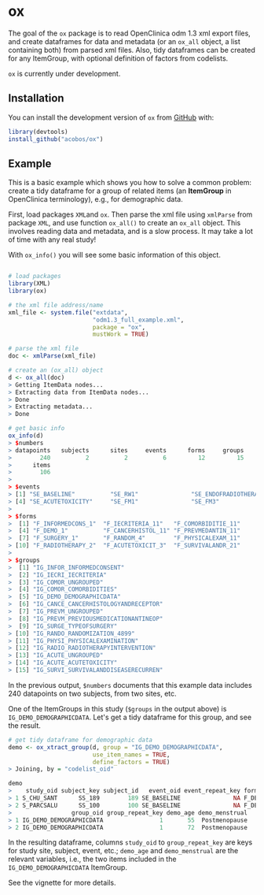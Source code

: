
<!-- README.md is generated from README.Rmd. Please edit that file -->
ox
==

The goal of the `ox` package is to read OpenClinica odm 1.3 xml export files, and create dataframes for data and metadata (or an `ox_all` object, a list containing both) from parsed xml files. Also, tidy dataframes can be created for any ItemGroup, with optional definition of factors from codelists.

`ox` is currently under development.

Installation
------------

You can install the development version of `ox` from [GitHub](https://github.com/acobos/ox) with:

``` r
library(devtools)
install_github("acobos/ox")
```

Example
-------

This is a basic example which shows you how to solve a common problem: create a tidy dataframe for a group of related items (an **ItemGroup** in OpenClinica terminology), e.g., for demographic data.

First, load packages `XML`and `ox`. Then parse the xml file using `xmlParse` from package `XML`, and use function `ox_all()` to create an `ox_all` object. This involves reading data and metadata, and is a slow process. It may take a lot of time with any real study!

With `ox_info()` you will see some basic information of this object.

``` r

# load packages 
library(XML)
library(ox)

# the xml file address/name
xml_file <- system.file("extdata",
                        "odm1.3_full_example.xml",
                        package = "ox",
                        mustWork = TRUE)

# parse the xml file
doc <- xmlParse(xml_file) 

# create an (ox_all) object 
d <- ox_all(doc)
> Getting ItemData nodes...
> Extracting data from ItemData nodes...
> Done
> Extracting metadata...
> Done

# get basic info
ox_info(d)
> $numbers
> datapoints   subjects      sites     events      forms     groups 
>        240          2          2          6         12         15 
>      items 
>        106 
> 
> $events
> [1] "SE_BASELINE"          "SE_RW1"               "SE_ENDOFRADIOTHERAPY"
> [4] "SE_ACUTETOXICITY"     "SE_FM1"               "SE_FM3"              
> 
> $forms
>  [1] "F_INFORMEDCONS_1"  "F_IECRITERIA_11"   "F_COMORBIDITIE_11"
>  [4] "F_DEMO_1"          "F_CANCERHISTOL_11" "F_PREVMEDANTIN_11"
>  [7] "F_SURGERY_1"       "F_RANDOM_4"        "F_PHYSICALEXAM_11"
> [10] "F_RADIOTHERAPY_2"  "F_ACUTETOXICIT_3"  "F_SURVIVALANDR_21"
> 
> $groups
>  [1] "IG_INFOR_INFORMEDCONSENT"           
>  [2] "IG_IECRI_IECRITERIA"                
>  [3] "IG_COMOR_UNGROUPED"                 
>  [4] "IG_COMOR_COMORBIDITIES"             
>  [5] "IG_DEMO_DEMOGRAPHICDATA"            
>  [6] "IG_CANCE_CANCERHISTOLOGYANDRECEPTOR"
>  [7] "IG_PREVM_UNGROUPED"                 
>  [8] "IG_PREVM_PREVIOUSMEDICATIONANTINEOP"
>  [9] "IG_SURGE_TYPEOFSURGERY"             
> [10] "IG_RANDO_RANDOMIZATION_4899"        
> [11] "IG_PHYSI_PHYSICALEXAMINATION"       
> [12] "IG_RADIO_RADIOTHERAPYINTERVENTION"  
> [13] "IG_ACUTE_UNGROUPED"                 
> [14] "IG_ACUTE_ACUTETOXICITY"             
> [15] "IG_SURVI_SURVIVALANDDISEASERECURREN"
```

In the previous output, `$numbers` documents that this example data includes 240 datapoints on two subjects, from two sites, etc.

One of the ItemGroups in this study (`$groups` in the output above) is `IG_DEMO_DEMOGRAPHICDATA`. Let's get a tidy dataframe for this group, and see the result.

``` r
# get tidy dataframe for demographic data
demo <- ox_xtract_group(d, group = "IG_DEMO_DEMOGRAPHICDATA",
                        use_item_names = TRUE,
                        define_factors = TRUE)
> Joining, by = "codelist_oid"

demo
>    study_oid subject_key subject_id   event_oid event_repeat_key form_oid
> 1 S_CHU_SANT      SS_189        189 SE_BASELINE               NA F_DEMO_1
> 2 S_PARCSALU      SS_100        100 SE_BASELINE               NA F_DEMO_1
>                 group_oid group_repeat_key demo_age demo_menstrual
> 1 IG_DEMO_DEMOGRAPHICDATA                1       55  Postmenopause
> 2 IG_DEMO_DEMOGRAPHICDATA                1       72  Postmenopause
```

In the resulting dataframe, columns `study_oid` to `group_repeat_key` are keys for study site, subject, event, etc.; `demo_age` and `demo_menstrual` are the relevant variables, i.e., the two items included in the `IG_DEMO_DEMOGRAPHICDATA` ItemGroup.

See the vignette for more details.

